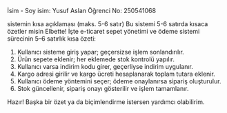 İsim - Soy isim: Yusuf Aslan
Öğrenci No: 250541068


sistemin kısa açıklaması (maks. 5-6 satır)
Bu sistemi 5-6 satırda kısaca özetler misin
Elbette! İşte e-ticaret sepet yönetimi ve ödeme sistemi sürecinin 5–6 satırlık kısa özeti:

1. Kullanıcı sisteme giriş yapar; geçersizse işlem sonlandırılır.
2. Ürün sepete eklenir; her eklemede stok kontrolü yapılır.
3. Kullanıcı varsa indirim kodu girer, geçerliyse indirim uygulanır.
4. Kargo adresi girilir ve kargo ücreti hesaplanarak toplam tutara eklenir.
5. Kullanıcı ödeme yöntemini seçer; ödeme onaylanırsa sipariş oluşturulur.
6. Stok güncellenir, sipariş onayı gösterilir ve işlem tamamlanır.

Hazır! Başka bir özet ya da biçimlendirme istersen yardımcı olabilirim.
